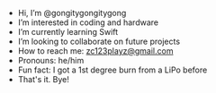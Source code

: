 - Hi, I’m @gongitygongitygong
- I’m interested in coding and hardware
- I’m currently learning Swift
- I’m looking to collaborate on future projects
- How to reach me: zc123playz@gmail.com
- Pronouns: he/him
- Fun fact: I got a 1st degree burn from a LiPo before
- That's it. Bye!
